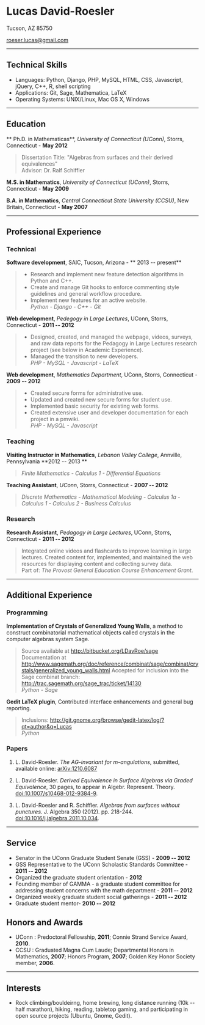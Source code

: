     
# Lucas David-Roesler

Tucson, AZ 85750

<roeser.lucas@gmail.com>  

---
## Technical  Skills
* Languages:  Python, Django, PHP, MySQL, HTML, CSS, Javascript, jQuery, C++,  R, shell scripting  
* Applications:  Git, Sage, Mathematica, LaTeX  
* Operating Systems:  UNIX/Linux, Mac OS X, Windows
 
---


## Education
** Ph.D. in Mathematicas**, *University of Connecticut (UConn)*, Storrs, Connecticut - **May 2012**

>Dissertation Title: "Algebras from surfaces and their derived equivalences"  
>Advisor: Dr. Ralf Schiffler

**M.S. in Mathematics**, *University of Connecticut (UConn)*, Storrs, Connecticut - **May 2009**

**B.A. in Mathematics**, *Central Connecticut State University (CCSU)*, New Britain, Connecticut - **May 2007**

---

## Professional Experience
### Technical
**Software development**, SAIC, Tucson, Arizona - ** 2013 -- present**

> - Research and implement new feature detection algorithms in Python and C++.  
> - Create and manage Git hooks to enforce commenting style guidelines and general workflow procedure.
> - Implement new features for an active website.   
> *Python - Django - C++ - Git*

**Web development**, *Pedegogy in Large Lectures*, UConn, Storrs, Connecticut - **2011 -- 2012**

> - Designed, created, and managed the webpage, videos, surveys, and raw data reports for the Pedagogy in Large Lectures research project (see below in Academic Experience). 
> - Managed the transition to new developers.  
> *PHP - MySQL - Javascript - LaTeX*  

**Web development**, *Mathematics Department*, UConn, Storrs, Connecticut - **2009 -- 2012**

> - Created secure forms for administrative use. 
> - Updated and created new secure forms for student use. 
> - Implemented basic security for existing web forms. 
> - Created extensive user and developer documentation for each project in a pmwiki.  
>  *PHP - MySQL - Javascript*

### Teaching

**Visiting Instructor in Mathematics**, *Lebanon Valley College*, Annville, Pennsylvania **2012 -- 2013 **

> *Finite Mathematics - Calculus 1 - Differential Equations*

**Teaching Assistant**, *UConn*, Storrs, Connecticut - **2007 -- 2012**  

>*Discrete Mathematics - Mathematical Modeling - Calculus 1a - Calculus 1 - Calculus 2 - Business Calculus*

### Research

**Research Assistant**, *Pedagogy in Large Lectures*, UConn, Storrs, Connecticut - **2011 -- 2012**  

>Integrated online videos and flashcards to improve learning in large lectures. Created content for, implemented, and maintained the web resources for displaying content and collecting survey data.  
Part of: *The Provost General Education Course Enhancement Grant*.

---

## Additional Experience
### Programming 
**Implementation of Crystals of Generalized Young Walls**, a method to construct combinatorial mathematical objects called crystals in the computer algebras system Sage.

> Source available at <http://bitbucket.org/LDavRoe/sage>  
> Documentation at <http://www.sagemath.org/doc/reference/combinat/sage/combinat/crystals/generalized_young_walls.html>
> Accepted for inclusion into the Sage combinat branch: <http://trac.sagemath.org/sage_trac/ticket/14130>  
> *Python - Sage*

**Gedit LaTeX plugin**, Contributed interface enhancements and general bug reporting.

>Inclusions: <http://git.gnome.org/browse/gedit-latex/log/?qt=author&q=Lucas>  
> *Python*


### Papers

1. L. David-Roesler. *The AG-invariant for m-angulations*, submitted, available online: [arXiv:1210.6087]

2. L. David-Roesler. *Derived Equivalence in Surface Algebras via Graded Equivalence*, 30 pages, to appear in Algebr. Represent. Theory. [doi:10.1007/s10468-012-9384-9][].

3. L. David-Roesler and R. Schiffler. *Algebras from surfaces without punctures*. J. Algebra 350 (2012). pp. 218-244. [doi:10.1016/j.jalgebra.2011.10.034].

---

## Service
* Senator in the UConn Graduate Student Senate (GSS) - **2009 -- 2012**
* GSS Representative to the UConn Scholastic Standards Committee - **2011 -- 2012**
* Organized the graduate student orientation - **2012**
* Founding member of GAMMA - a graduate student committee for addressing student concerns with the math department - **2011 -- 2012**
* Organized weekly graduate student social gatherings - **2011 -- 2012**
* Graduate student mentor- **2010 -- 2012**

## Honors and Awards
* UConn : Predoctoral Fellowship, **2011**; Connie Strand Service Award, **2010**.
* CCSU : Graduated Magna Cum Laude; Departmental Honors in Mathematics, **2007**; Honors Program, **2007**; Golden Key Honor Society member, **2006**.

---

## Interests
* Rock climbing/bouldeirng, home brewing, long distance running (10k -- half marathon), hiking, reading, tabletop gaming, and participating in open source projects (Ubuntu, Gnome, Gedit).


  [Linkedin]: http://www.linkedin.com/in/lucasdavroe/ "Linkedin"
  [BitBucket]: https://bitbucket.org/LDavRoe "BitBucket"
  [doi:10.1016/j.jalgebra.2011.10.034]: http://www.sciencedirect.com/science/article/pii/S0021869311006211 "doi:10.1016/j.jalgebra.2011.10.034"
  [doi:10.1007/s10468-012-9384-9]: http://link.springer.com/article/10.1007%2Fs10468-012-9384-9 "doi:10.1007/s10468-012-9384-9"
  [arXiv:1210.6087]: http://arxiv.org/abs/1210.6087 "arXiv:1210.6087"
